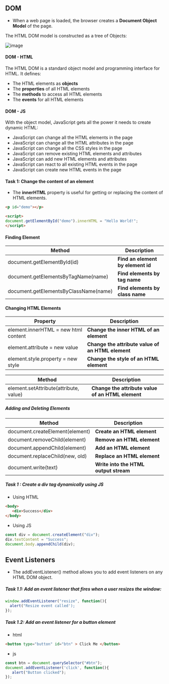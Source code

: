 ## DOM 

* When a web page is loaded, the browser creates a **Document Object Model** of the page.

The HTML DOM model is constructed as a tree of Objects:

![image](https://user-images.githubusercontent.com/2763774/161524535-9c6b40e2-9e34-4c77-82f6-1b1e827e8f2f.png)

#### DOM - HTML

The HTML DOM is a standard object model and programming interface for HTML. It defines:

* The HTML elements as **objects**
* The **properties** of all HTML elements
* The **methods** to access all HTML elements
* The **events** for all HTML elements

#### DOM - JS

With the object model, JavaScript gets all the power it needs to create dynamic HTML:

* JavaScript can change all the HTML elements in the page
* JavaScript can change all the HTML attributes in the page
* JavaScript can change all the CSS styles in the page
* JavaScript can remove existing HTML elements and attributes
* JavaScript can add new HTML elements and attributes
* JavaScript can react to all existing HTML events in the page
* JavaScript can create new HTML events in the page

#### Task 1: Change the content of an element
* The **innerHTML** property is useful for getting or replacing the content of HTML elements.
```html
<p id="demo"></p>

<script>
document.getElementById("demo").innerHTML = "Hello World!";
</script>

```

#### Finding Element

| Method  | Description  | 
|---|---|
| document.getElementById(id)	  | **Find an element by element id** | 
| document.getElementsByTagName(name)  |  **Find elements by tag name** | 
|  document.getElementsByClassName(name) |  **Find elements by class name** | 

#### Changing HTML Elements

| Property  | Description  | 
|---|---|
| element.innerHTML =  new html content	  | **Change the inner HTML of an element**  | 
| element.attribute = new value	  | **Change the attribute value of an HTML element** | 
| element.style.property = new style	  | **Change the style of an HTML element**  | 


| Method  | Description  | 
|---|---|
| element.setAttribute(attribute, value)	  | **Change the attribute value of an HTML element**  | 

##### Adding and Deleting Elements

| Method  | Description  | 
|---|---|
| document.createElement(element)	  | **Create an HTML element**  | 
| document.removeChild(element)	  | **Remove an HTML element**  | 
| document.appendChild(element)	  | **Add an HTML element**  | 
| document.replaceChild(new, old)	  | **Replace an HTML element**  | 
| document.write(text)	  | **Write into the HTML output stream**  | 


##### Task 1 : Create a div tag dynamically using JS 

* Using HTML
```html
<body>
   <div>Success</div>
</body>
```

* Using JS
```js
const div = document.createElement("div");
div.textContent = "Success";
document.body.appendChild(div);
```

## Event Listeners

* The addEventListener() method allows you to add event listeners on any HTML DOM object.

##### Task 1.1: Add an event listener that fires when a user resizes the window:

```js
window.addEventListener("resize", function(){
  alert("Resize event called');
});
```

##### Task 1.2: Add an event listener for a button element
* html
```html
<button type="button" id="btn" > Click Me </button>
```
* js 

```js
const btn = document.querySelector("#btn");
document.addEventListener('click', function(){
   alert("Button clicked");
});
```
